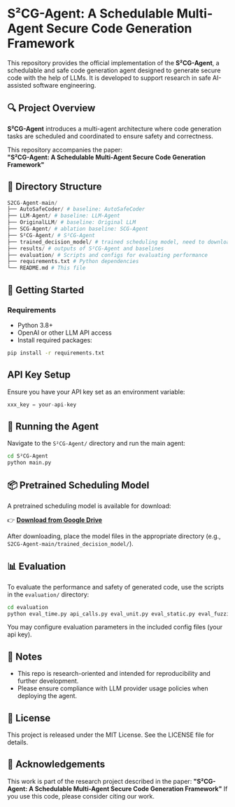 # S²CG-Agent: A Schedulable Multi-Agent Secure Code Generation Framework

This repository provides the official implementation of the **S²CG-Agent**, a schedulable and safe code generation agent designed to generate secure code with the help of LLMs. It is developed to support research in safe AI-assisted software engineering.

## 🔍 Project Overview

**S²CG-Agent** introduces a multi-agent architecture where code generation tasks are scheduled and coordinated to ensure safety and correctness. 

This repository accompanies the paper:  
**"S²CG-Agent: A Schedulable Multi-Agent Secure Code Generation Framework"**  

## 📁 Directory Structure

```python
S2CG-Agent-main/
├── AutoSafeCoder/ # baseline: AutoSafeCoder
├── LLM-Agent/ # baseline: LLM-Agent
├── OriginalLLM/ # baseline: Original LLM
├── SCG-Agent/ # ablation baseline: SCG-Agent
├── S²CG-Agent/ # S²CG-Agent
├── trained_decision_model/ # trained scheduling model, need to download from Google Cloud
├── results/ # outputs of S²CG-Agent and baselines
├── evaluation/ # Scripts and configs for evaluating performance
├── requirements.txt # Python dependencies
└── README.md # This file
```

## 🚀 Getting Started

### Requirements

- Python 3.8+
- OpenAI or other LLM API access
- Install required packages:

```bash
pip install -r requirements.txt
```

## API Key Setup

Ensure you have your API key set as an environment variable:

```python
xxx_key = your-api-key
```

## 🧠 Running the Agent

Navigate to the `S²CG-Agent/` directory and run the main agent:

```bash
cd S²CG-Agent
python main.py
```

## 📦 Pretrained Scheduling Model

A pretrained scheduling model is available for download:

👉 **[Download from Google Drive](https://drive.google.com/drive/folders/1oJHKY68PuwQizpEz54wvDD4hlfsIl3ns?usp=share_link)**

After downloading, place the model files in the appropriate directory (e.g., `S2CG-Agent-main/trained_decision_model/`).

## 📊 Evaluation

To evaluate the performance and safety of generated code, use the scripts in the `evaluation/` directory:

```bash
cd evaluation
python eval_time.py api_calls.py eval_unit.py eval_static.py eval_fuzzing.py
```

You may configure evaluation parameters in the included config files (your api key).

## 📌 Notes

- This repo is research-oriented and intended for reproducibility and further development.
- Please ensure compliance with LLM provider usage policies when deploying the agent.

## 📄 License

This project is released under the MIT License. See the LICENSE file for details.

## 🙌 Acknowledgements

This work is part of the research project described in the paper:
**"S²CG-Agent: A Schedulable Multi-Agent Secure Code Generation Framework"**
If you use this code, please consider citing our work.
